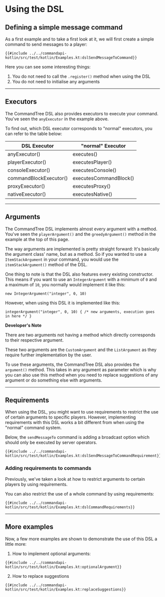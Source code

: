 # Using the DSL

## Defining a simple message command

As a first example and to take a first look at it, we will first create a simple command to send messages to a player:

<div class="multi-pre">

```kotlin,Kotlin
{{#include ../../commandapi-kotlin/src/test/kotlin/Examples.kt:dslSendMessageToCommand}}
```

</div>

Here you can see some interesting things:
1. You do not need to call the `.register()` method when using the DSL
2. You do not need to initialise any arguments

-----

## Executors

The CommandTree DSL also provides executors to execute your command. You've seen the `anyExecutor` in the example above.

To find out, which DSL executor corresponds to "normal" executors, you can refer to the table below:

| DSL Executor           | "normal" Executor      |
|------------------------|------------------------|
| anyExecutor()          | executes()             |
| playerExecutor()       | executesPlayer()       |
| consoleExecutor()      | executesConsole()      |
| commandBlockExecutor() | executesCommandBlock() |
| proxyExecutor()        | executesProxy()        |
| nativeExecutor()       | executesNative()       |

-----

## Arguments

The CommandTree DSL implements almost every argument with a method. You've seen the `playerArgument()` and the `greedyArgument()` method in the example at the top of this page.

The way arguments are implemented is pretty straight forward: It's basically the argument class' name, but as a method. So if you wanted to use a `ItemStackArgument` in your command, you would use the `itemStackArgument()` method of the DSL.

One thing to note is that the DSL also features every existing constructor. This means if you want to use an `IntegerArgument` with a minimum of `0` and a maximum of `10`, you normally would implement it like this: 

`new IntegerArgument("integer", 0, 10)`

However, when using this DSL it is implemented like this: 

`integerArgument("integer", 0, 10) { /* new arguments, execution goes in here */ }`

<div class="warning">

**Developer's Note**

There are two arguments not having a method which directly corresponds to their respective argument.
 
These two arguments are the `CustomArgument` and the `ListArgument` as they require further implementation by the user.
 
To use these arguments, the CommandTree DSL also provides the `argument()` method. This takes in any argument as parameter which is why you can also use this method when you need to replace suggestions of any argument or do something else with arguments.

</div>

-----

## Requirements

When using the DSL, you might want to use requirements to restrict the use of certain arguments to specific players. However, implementing requirements with this DSL works a bit different from when using the "normal" command system.

Below, the `sendMessageTo` command is adding a broadcast option which should only be executed by server operators.

<div class="multi-pre">

```kotlin,Kotlin
{{#include ../../commandapi-kotlin/src/test/kotlin/Examples.kt:dslSendMessageToCommandRequirement}}
```

</div>

### Adding requirements to commands

Previously, we've taken a look at how to restrict arguments to certain players by using requirements.

You can also restrict the use of a whole command by using requirements:

<div class="multi-pre">

```kotlin,Kotlin
{{#include ../../commandapi-kotlin/src/test/kotlin/Examples.kt:dslCommandRequirements}}
```

</div>

-----

## More examples

Now, a few more examples are shown to demonstrate the use of this DSL a little more:

1. How to implement optional arguments:
<div class="multi-pre">

```kotlin,Kotlin
{{#include ../../commandapi-kotlin/src/test/kotlin/Examples.kt:optionalArgument}}
```

</div>

2. How to replace suggestions
<div class="multi-pre">

```kotlin,Kotlin
{{#include ../../commandapi-kotlin/src/test/kotlin/Examples.kt:replaceSuggestions}}
```

</div>